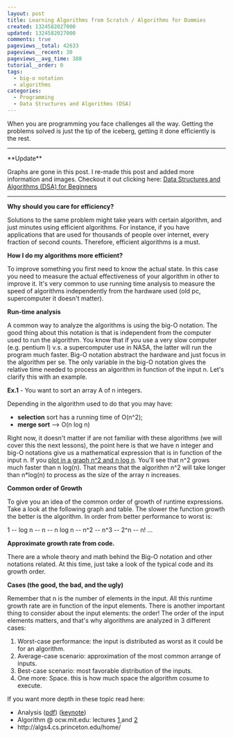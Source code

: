 ```yaml
---
layout: post
title: Learning Algorithms from Scratch / Algorithms for Dummies
created: 1324582027000
updated: 1324582027000
comments: true
pageviews__total: 42633
pageviews__recent: 30
pageviews__avg_time: 388
tutorial__order: 0
tags:
  - big-o notation
  - algorithms
categories:
  - Programming
  - Data Structures and Algorithms (DSA)
---
```


<p>When you are programming you face challenges all the way. Getting the problems solved is just the tip of the iceberg, getting it done efficiently is the rest.</p>

<!--More-->
<hr>
**Update**

Graphs are gone in this post. I re-made this post and added more information and images. Checkout it out clicking here: <a href="/blog/2018/04/04/how-you-can-change-the-world-learning-data-structures-algorithms-free-online-course-tutorial/">Data Structures and Algorithms (DSA) for Beginners</a>
<hr>

<p class="p1"><b>Why should you care for efficiency?</b></p>
<p class="p1">Solutions to the same problem might take years with certain algorithm, and just minutes using efficient algorithms. For instance, if you have applications that are used for thousands of people over internet, every fraction of second counts. Therefore, efficient algorithms is a must.</p>
<p class="p1"><b>How I do my algorithms more efficient?</b></p>
<p class="p1">To improve something you first need to know the actual state. In this case you need to measure the actual effectiveness of your algorithm in other to improve it. It&#39;s very common to use running time analysis to measure the speed of algorithms independently from the hardware used (old pc, supercomputer it doesn&#39;t matter).&nbsp;</p>
<p class="p1"><b>Run-time analysis</b></p>
<p class="p1">A common way to analyze the algorithms is using the big-O notation. The good thing about this notation is that is independent from the computer used to run the algorithm. You know that if you use a very slow computer (e.g. pentium I) v.s. a supercomputer use in NASA, the latter will run the program much faster. Big-O notation abstract the hardware and just focus in the algorithm per se. The only variable in the big-O notation gives the relative time needed to process an algorithm in function of the input n. Let&#39;s clarify this with an example.</p>
<p class="p1"><strong>Ex.1</strong> - You want to sort an array A of n integers.&nbsp;</p>
<p class="p1">Depending in the algorithm used to do that you may have:</p>
<ul>
	<li class="p1">
		<b>selection</b> sort has a running time of O(n^2);</li>
	<li class="p1">
		<b>merge sort</b> --&gt; O(n log n)</li>
</ul>
<p class="p1">Right now, it doesn&#39;t matter if are not familiar with these algorithms (we will cover this the next lessons), the point here is that we have n integer and big-O notations give us a mathematical expression that is in function of the input n. If you&nbsp;<a href="http://fooplot.com/index.php?&amp;type0=0&amp;type1=0&amp;type2=0&amp;type3=0&amp;type4=0&amp;y0=x%5E2&amp;y1=x*log%28x%29&amp;y2=&amp;y3=&amp;y4=&amp;r0=&amp;r1=&amp;r2=&amp;r3=&amp;r4=&amp;px0=&amp;px1=&amp;px2=&amp;px3=&amp;px4=&amp;py0=&amp;py1=&amp;py2=&amp;py3=&amp;py4=&amp;smin0=0&amp;smin1=0&amp;smin2=0&amp;smin3=0&amp;smin4=0&amp;smax0=2pi&amp;smax1=2pi&amp;smax2=2pi&amp;smax3=2pi&amp;smax4=2pi&amp;thetamin0=0&amp;thetamin1=0&amp;thetamin2=0&amp;thetamin3=0&amp;thetamin4=0&amp;thetamax0=2pi&amp;thetamax1=2pi&amp;thetamax2=2pi&amp;thetamax3=2pi&amp;thetamax4=2pi&amp;ipw=0&amp;ixmin=-5&amp;ixmax=5&amp;iymin=-3&amp;iymax=3&amp;igx=1&amp;igy=1&amp;igl=1&amp;igs=0&amp;iax=1&amp;ila=1&amp;xmin=-5&amp;xmax=5&amp;ymin=-3&amp;ymax=3"><span class="s1">plot in a graph n^2 and n log n</span></a>. You&#39;ll see that n^2 grows much faster than n log(n). That means that the algorithm n^2 will take longer than n*log(n) to process as the size of the array n increases.</p>
<p class="p1"><b>Common order of Growth</b></p>
<p class="p1">To give you an idea of the common order of growth of runtime expressions. Take a look at the following graph and table. The slower the function growth the better is the algorithm. In order from better performance to worst is:</p>
<p class="p1">1 -- log n -- n -- n log n -- n^2 -- n^3 -- 2^n -- n! ...</p>
<p class="p2">


<!-- <img alt="" src="http://adrianmejiarosario.com/sites/default/files/Screen%20Shot%202011-12-22%20at%203.22.12%20PM.png"  /> -->


</p>
<p class="p2">


<!-- <img alt="" src="http://adrianmejiarosario.com/sites/default/files/Screen%20Shot%202011-12-22%20at%203.23.45%20PM.png"  /> -->


</p>
<p class="p1"><b>Approximate growth rate from code.</b></p>
<p class="p1">There are a whole theory and math behind the Big-O notation and other notations related. At this time, just take a look of the typical code and its growth order.</p>
<p class="p1">


<!-- <img alt="" src="http://adrianmejiarosario.com/sites/default/files/Screen%20Shot%202011-12-22%20at%204.51.48%20PM.png"  /> -->


</p>
<p><strong>Cases (the good, the bad, and the ugly)</strong></p>
<p>Remember that n is the number of elements in the input. All this runtime growth rate are in function of the input elements. There is another important thing to consider about the input elements: the order! The order of the input elements matters, and that&#39;s why algorithms are analyzed in 3 different cases:</p>
<ol>
	<li>
		Worst-case performance: the input is distributed as worst as it could be for an algorithm. &nbsp;&nbsp;</li>
	<li>
		Average-case scenario: approximation of the most common arrange of inputs.</li>
	<li>
		Best-case scenario: most favorable distribution of the inputs.</li>
	<li>
		One more: Space. this is how much space the algorithm cosume to execute.&nbsp;</li>
</ol>
<p class="p2">If you want more depth in these topic read here:&nbsp;</p>
<ul>
	<li class="p2">
		<span >Analysis (</span><a href="http://gcu.googlecode.com/files/02Analysis.pdf" >pdf</a><span >) (</span><a href="http://gcu.googlecode.com/files/02Analysis.key.zip" >keynote</a><span >)</span></li>
	<li class="p2">
		<span >Algorithm @&nbsp;</span>ocw.mit.edu: lectures <a href="http://ocw.mit.edu/courses/electrical-engineering-and-computer-science/6-046j-introduction-to-algorithms-sma-5503-fall-2005/video-lectures/lecture-1-administrivia-introduction-analysis-of-algorithms-insertion-sort-mergesort">1 </a>and <a href="http://ocw.mit.edu/courses/electrical-engineering-and-computer-science/6-046j-introduction-to-algorithms-sma-5503-fall-2005/video-lectures/lecture-2-asymptotic-notation-recurrences-substitution-master-method">2</a></li>
	<li class="p2">
		http://algs4.cs.princeton.edu/home/</li>
</ul>
<p class="p2">&nbsp;</p>
